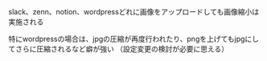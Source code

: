 slack、zenn、notion、wordpressどれに画像をアップロードしても画像縮小は実施される

特にwordpressの場合は、jpgの圧縮が再度行われたり、pngを上げてもjpgにしてさらに圧縮されるなど癖が強い
（設定変更の検討が必要に思える）

